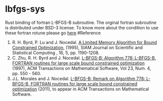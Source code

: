 # lbfgs-sys
Rust binding of fortran L-BFGS-B subroutine. 
The orginal fortran subroutine is distributed under BSD-3 license. To know more about the condition to use these fortran rotune please go [here](http://users.iems.northwestern.edu/~nocedal/lbfgsb.html)
#Reference
1. R. H. Byrd, P. Lu and J. Nocedal. [A Limited Memory Algorithm for Bound Constrained Optimization](http://www.ece.northwestern.edu/~nocedal/PSfiles/limited.ps.gz), (1995), SIAM Journal on Scientific and Statistical Computing , 16, 5, pp. 1190-1208.
2. C. Zhu, R. H. Byrd and J. Nocedal. [L-BFGS-B: Algorithm 778: L-BFGS-B, FORTRAN routines for large scale bound constrained optimization](http://www.ece.northwestern.edu/~nocedal/PSfiles/lbfgsb.ps.gz) (1997), ACM Transactions on Mathematical Software, Vol 23, Num. 4, pp. 550 - 560.
3. J.L. Morales and J. Nocedal. [L-BFGS-B: Remark on Algorithm 778: L-BFGS-B, FORTRAN routines for large scale bound constrained optimization](http://www.ece.northwestern.edu/~morales/PSfiles/acm-remark.pdf) (2011), to appear in ACM Transactions on Mathematical Software.

